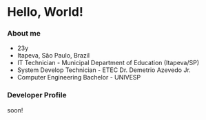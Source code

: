 # Hello, World!

### About me
- 23y 
- Itapeva, São Paulo, Brazil
- IT Technician - Municipal Department of Education (Itapeva/SP)
- System Develop Technician - ETEC Dr. Demetrio Azevedo Jr.
- Computer Engineering Bachelor - UNIVESP

### Developer Profile
soon!

<!---
AmaroJulioExe/AmaroJulioExe is a ✨ special ✨ repository because its `README.md` (this file) appears on your GitHub profile.
You can click the Preview link to take a look at your changes.
--->

